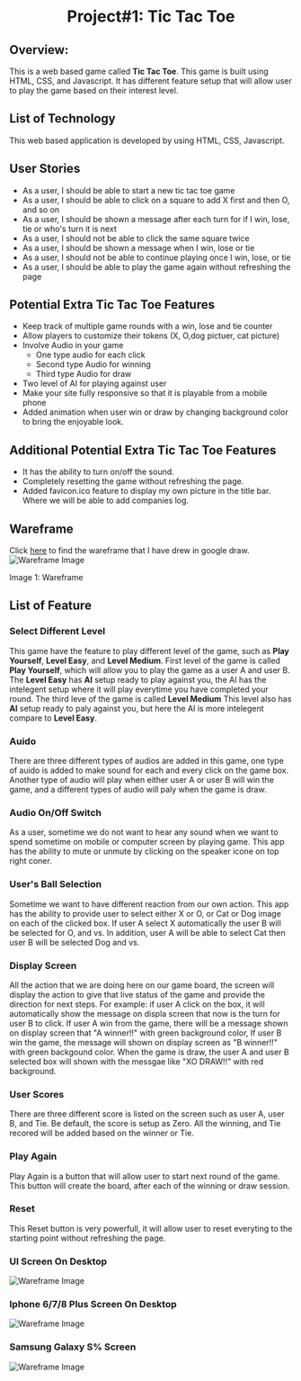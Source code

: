 # <center>Project#1: Tic Tac Toe </center>
 
## Overview: 

This is a web based game called <b>Tic Tac Toe</b>. This game is built using HTML, CSS, and Javascript. It has different feature setup that will allow user to play the game based on their interest level.   
## List of Technology
This web based application is developed by using HTML, CSS, Javascript. 

## User Stories
* As a user, I should be able to start a new tic tac toe game
* As a user, I should be able to click on a square to add X first and then O, and so on
* As a user, I should be shown a message after each turn for if I win, lose, tie or who's turn it is next
* As a user, I should not be able to click the same square twice
* As a user, I should be shown a message when I win, lose or tie
* As a user, I should not be able to continue playing once I win, lose, or tie
* As a user, I should be able to play the game again without refreshing the page
## Potential Extra Tic Tac Toe Features
 * Keep track of multiple game rounds with a win, lose and tie counter
 * Allow players to customize their tokens (X, O,dog pictuer, cat picture)
 * Involve Audio in your game
    * One type audio for each click
    * Second type Audio for winning
    * Third type Audio for draw
 * Two level of AI for playing against user 
 * Make your site fully responsive so that it is playable from a mobile phone
* Added animation when user win or draw by changing background color to bring the enjoyable look. 
 ## Additional Potential Extra Tic Tac Toe Features
* It has the ability to turn on/off the sound.
* Completely resetting the game without refreshing the page.
* Added favicon.ico feature to display my own picture in the title bar. Where we will be able to add companies log. 
## Wareframe
 Click <a href="https://docs.google.com/drawings/d/1smcYsMxWf0JbEK6ZU2w4Gp5cHjETjmAsD5_-7CBTE_k/edit">here</a>
  to find the wareframe that I have drew in google draw. 
  ![Wareframe Image](images/ware_frame.png)
  
  Image 1: Wareframe<br>
  
## List of Feature
### Select Different Level
 This game have the feature to play different level of the game, such as <b>Play Yourself</b>, <b>Level Easy</b>, and <b>Level Medium</b>. First level of the game is called <b>Play Yourself</b>, which will allow you to play the game as a user A and user B. The <b>Level Easy</b> has <b>AI</b> setup ready to play against you, the AI has the intelegent setup where it will play everytime you have completed your round. The third leve of the game is called <b>Level Medium</b> This level also has <b>AI</b> setup ready to paly against you, but here the AI is more intelegent compare to <b>Level Easy</b>. 
 ### Auido
 There are three different types of audios are added in this game, one type of auido is added to make sound for each and every click on the game box. Another type of audio will play when either user A or user B will win the game, and a different types of audio will paly when the game is draw. 
### Audio On/Off Switch
As a user, sometime we do not want to hear any sound when we want to spend sometime on mobile or computer screen by playing game. This app has the ability to mute or unmute by clicking on the speaker icone on top right coner.
### User's Ball Selection
Sometime we want to have different reaction from our own action. This app has the ability to provide user to select either X or O, or Cat or Dog image on each of the clicked box. If user A select X automatically the user B will be selected for O, and vs. In addition, user A will be able to select Cat then user B will be selected Dog and vs. 
### Display Screen
All the action that we are doing here on our game board, the screen will display the action to give that live status of the game and provide the direction for next steps. For example: if user A click on the box, it will automatically show the message on displa screen that now is the turn for user B to click. If user A win from the game, there will be a message shown on display screen that "A winner!!" with green background color, If user B win the game, the message will shown on display screen as "B winner!!" with green backgound color. When the game is draw, the user A and user B selected box will shown with the messgae like "XO DRAW!!" with red background.    
### User Scores 
There are three different score is listed on the screen such as user A, user B, and Tie. Be default, the score is setup as Zero. All the winning, and Tie recored will be added based on the winner or Tie. 
### Play Again
Play Again is a button that will allow user to start next round of the game. This button will create the board, after each of the winning or draw session. 
### Reset
This Reset button is very powerfull, it will allow user to reset everyting to the starting point without refreshing the page. 

### UI Screen On Desktop
![Wareframe Image](images/desktop.png)

### Iphone 6/7/8 Plus Screen On Desktop
![Wareframe Image](images/iphone.png)

### Samsung Galaxy S% Screen
![Wareframe Image](images/galaxys5.png)